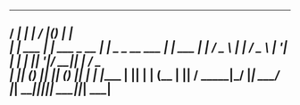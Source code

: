    _____        _                 _____  _             _       
  / ____|      | |               / ____|(_)           | |      
 | |      ___  | |  ___   _ __  | |      _  _ __  ___ | |  ___ 
 | |     / _ \ | | / _ \ | '__| | |     | || '__|/ __|| | / _ \
 | |____| (_) || || (_) || |    | |____ | || |  | (__ | ||  __/
  \_____|\___/ |_| \___/ |_|     \_____||_||_|   \___||_| \___|
 ----------------------------------------------------------------- 

